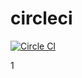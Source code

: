# circleci

[![Circle CI](https://circleci.com/gh/exabugs/circleci.svg?style=svg)](https://circleci.com/gh/exabugs/circleci)

1

